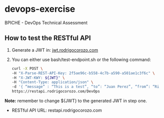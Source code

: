 # devops-exercise

BPICHE - DevOps Technical Assessment

## How to test the RESTful API

1. Generate a JWT in: [jwt.rodrigocorozo.com](jwt.rodrigocorozo.com)

2. You can either use bash/test-endpoint.sh or the following command:
   
   ```bash
   curl -X POST \
   -H "X-Parse-REST-API-Key: 2f5ae96c-b558-4c7b-a590-a501ae1c3f6c" \
   -H "X-JWT-KWY: ${JWT}" \
   -H "Content-Type: application/json" \
   -d '{ “message” : “This is a test”, “to”: “Juan Perez”, “from”: “Rita Asturia”, “timeToLifeSec” : 45 }' \
   https://restapi.rodrigocorozo.com/DevOps
   ```
**Note:** remember to change ${JWT} to the generated JWT in step one.

- RESTful API URL: restapi.rodrigocorozo.com
